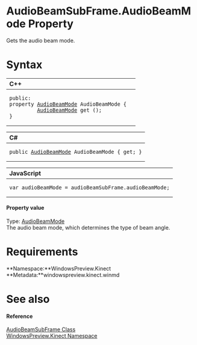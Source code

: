 AudioBeamSubFrame.AudioBeamMode Property  
========================================  

Gets the audio beam mode. <span id="syntaxSection"></span>

Syntax  
======  

<table>
<colgroup>
<col width="100%" />
</colgroup>
<thead>
<tr class="header">
<th align="left">C++</th>
</tr>
</thead>
<tbody>
<tr class="odd">
<td align="left"><pre><code>public:  
property <a href="../../AudioBeamMode_Enumeration.md">AudioBeamMode</a> AudioBeamMode {  
         <a href="../../AudioBeamMode_Enumeration.md">AudioBeamMode</a> get ();  
}</code></pre></td>
</tr>
</tbody>
</table>

<table>
<colgroup>
<col width="100%" />
</colgroup>
<thead>
<tr class="header">
<th align="left">C#</th>
</tr>
</thead>
<tbody>
<tr class="odd">
<td align="left"><pre><code>public <a href="../../AudioBeamMode_Enumeration.md">AudioBeamMode</a> AudioBeamMode { get; }</code></pre></td>
</tr>
</tbody>
</table>

<table>
<colgroup>
<col width="100%" />
</colgroup>
<thead>
<tr class="header">
<th align="left">JavaScript</th>
</tr>
</thead>
<tbody>
<tr class="odd">
<td align="left"><pre><code>var audioBeamMode = audioBeamSubFrame.audioBeamMode;</code></pre></td>
</tr>
</tbody>
</table>

<span id="ID4ER"></span>
#### Property value  

Type: [AudioBeamMode](../../AudioBeamMode_Enumeration.md)  
The audio beam mode, which determines the type of beam angle.  

<span id="requirements"></span>

Requirements  
============  

**Namespace:**WindowsPreview.Kinect  
**Metadata:**windowspreview.kinect.winmd  

<span id="ID4E3"></span>

See also  
========  

<span id="ID4E5"></span>
#### Reference  

[AudioBeamSubFrame Class](../../AudioBeamSubFrame_Class.md)  
 [WindowsPreview.Kinect Namespace](../../../Kinect.md)  



<!--Please do not edit the data in the comment block below.-->
<!--
TOCTitle : AudioBeamMode Property
RLTitle : AudioBeamSubFrame.AudioBeamMode Property
KeywordK : AudioBeamMode property
KeywordK : AudioBeamSubFrame.AudioBeamMode property
KeywordF : WindowsPreview.Kinect.AudioBeamSubFrame.AudioBeamMode
KeywordF : AudioBeamSubFrame.AudioBeamMode
KeywordF : AudioBeamMode
KeywordF : WindowsPreview.Kinect.AudioBeamSubFrame.AudioBeamMode
KeywordA : P:WindowsPreview.Kinect.AudioBeamSubFrame.AudioBeamMode
AssetID : P:WindowsPreview.Kinect.AudioBeamSubFrame.AudioBeamMode
Locale : en-us
CommunityContent : 1
APIType : Managed
APILocation : windowspreview.kinect.winmd
APIName : WindowsPreview.Kinect.AudioBeamSubFrame.AudioBeamMode
TargetOS : Windows
TopicType : kbSyntax
DevLang : VB
DevLang : CSharp
DevLang : JavaScript
DevLang : C++
DocSet : K4Wv2
ProjType : K4Wv2Proj
Technology : Kinect for Windows
Product : Kinect for Windows SDK v2
productversion : 20
-->
